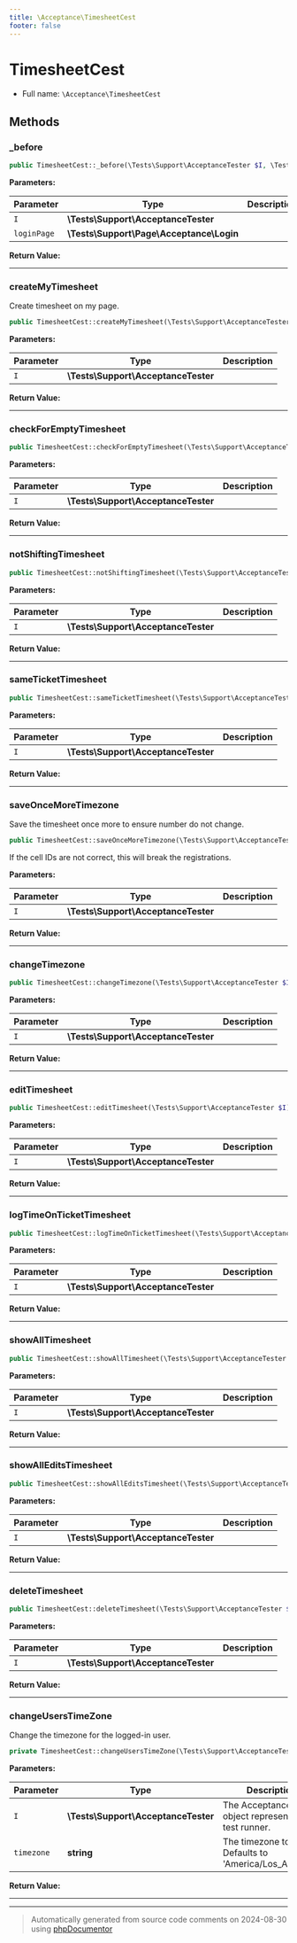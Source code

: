 ```yaml
---
title: \Acceptance\TimesheetCest
footer: false
---
```


# TimesheetCest





* Full name: `\Acceptance\TimesheetCest`



## Methods

### _before



```php
public TimesheetCest::_before(\Tests\Support\AcceptanceTester $I, \Tests\Support\Page\Acceptance\Login $loginPage): void
```








**Parameters:**

| Parameter | Type | Description |
|-----------|------|-------------|
| `I` | **\Tests\Support\AcceptanceTester** |  |
| `loginPage` | **\Tests\Support\Page\Acceptance\Login** |  |


**Return Value:**





---
### createMyTimesheet

Create timesheet on my page.

```php
public TimesheetCest::createMyTimesheet(\Tests\Support\AcceptanceTester $I): void
```








**Parameters:**

| Parameter | Type | Description |
|-----------|------|-------------|
| `I` | **\Tests\Support\AcceptanceTester** |  |


**Return Value:**





---
### checkForEmptyTimesheet



```php
public TimesheetCest::checkForEmptyTimesheet(\Tests\Support\AcceptanceTester $I): void
```








**Parameters:**

| Parameter | Type | Description |
|-----------|------|-------------|
| `I` | **\Tests\Support\AcceptanceTester** |  |


**Return Value:**





---
### notShiftingTimesheet



```php
public TimesheetCest::notShiftingTimesheet(\Tests\Support\AcceptanceTester $I): void
```








**Parameters:**

| Parameter | Type | Description |
|-----------|------|-------------|
| `I` | **\Tests\Support\AcceptanceTester** |  |


**Return Value:**





---
### sameTicketTimesheet



```php
public TimesheetCest::sameTicketTimesheet(\Tests\Support\AcceptanceTester $I): void
```








**Parameters:**

| Parameter | Type | Description |
|-----------|------|-------------|
| `I` | **\Tests\Support\AcceptanceTester** |  |


**Return Value:**





---
### saveOnceMoreTimezone

Save the timesheet once more to ensure number do not change.

```php
public TimesheetCest::saveOnceMoreTimezone(\Tests\Support\AcceptanceTester $I): void
```

If the cell IDs are not correct, this will break the registrations.






**Parameters:**

| Parameter | Type | Description |
|-----------|------|-------------|
| `I` | **\Tests\Support\AcceptanceTester** |  |


**Return Value:**





---
### changeTimezone



```php
public TimesheetCest::changeTimezone(\Tests\Support\AcceptanceTester $I): void
```








**Parameters:**

| Parameter | Type | Description |
|-----------|------|-------------|
| `I` | **\Tests\Support\AcceptanceTester** |  |


**Return Value:**





---
### editTimesheet



```php
public TimesheetCest::editTimesheet(\Tests\Support\AcceptanceTester $I): void
```








**Parameters:**

| Parameter | Type | Description |
|-----------|------|-------------|
| `I` | **\Tests\Support\AcceptanceTester** |  |


**Return Value:**





---
### logTimeOnTicketTimesheet



```php
public TimesheetCest::logTimeOnTicketTimesheet(\Tests\Support\AcceptanceTester $I): void
```








**Parameters:**

| Parameter | Type | Description |
|-----------|------|-------------|
| `I` | **\Tests\Support\AcceptanceTester** |  |


**Return Value:**





---
### showAllTimesheet



```php
public TimesheetCest::showAllTimesheet(\Tests\Support\AcceptanceTester $I): void
```








**Parameters:**

| Parameter | Type | Description |
|-----------|------|-------------|
| `I` | **\Tests\Support\AcceptanceTester** |  |


**Return Value:**





---
### showAllEditsTimesheet



```php
public TimesheetCest::showAllEditsTimesheet(\Tests\Support\AcceptanceTester $I): void
```








**Parameters:**

| Parameter | Type | Description |
|-----------|------|-------------|
| `I` | **\Tests\Support\AcceptanceTester** |  |


**Return Value:**





---
### deleteTimesheet



```php
public TimesheetCest::deleteTimesheet(\Tests\Support\AcceptanceTester $I): void
```








**Parameters:**

| Parameter | Type | Description |
|-----------|------|-------------|
| `I` | **\Tests\Support\AcceptanceTester** |  |


**Return Value:**





---
### changeUsersTimeZone

Change the timezone for the logged-in user.

```php
private TimesheetCest::changeUsersTimeZone(\Tests\Support\AcceptanceTester $I, string $timezone = &#039;America/Los_Angeles&#039;): void
```








**Parameters:**

| Parameter | Type | Description |
|-----------|------|-------------|
| `I` | **\Tests\Support\AcceptanceTester** | The AcceptanceTester object representing the test runner. |
| `timezone` | **string** | The timezone to be set. Defaults to &#039;America/Los_Angeles&#039;. |


**Return Value:**





---


---
> Automatically generated from source code comments on 2024-08-30 using [phpDocumentor](http://www.phpdoc.org/)
